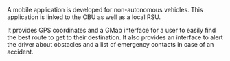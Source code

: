 A mobile application is developed for non-autonomous vehicles.
This application is linked to the OBU as well as a local RSU.

It provides GPS coordinates and a GMap interface for a user to easily find the best route to get to their destination.
It also provides an interface to alert the driver about obstacles and a list of emergency contacts in case of an accident.
